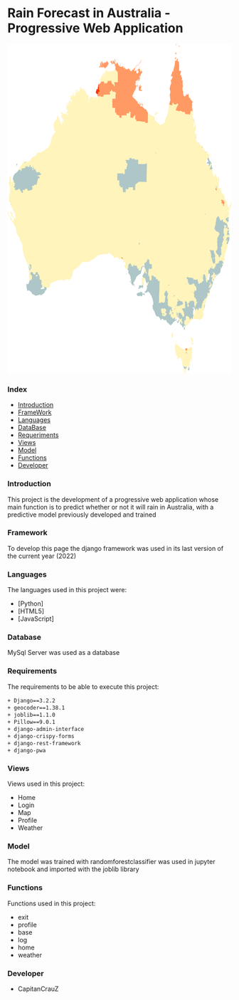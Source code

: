 # Rain Forecast in Australia - Progressive Web Application

<center>
    <img src="https://github.com/CapitanCrauZ/Rain-Forecast-in-Australia/blob/alternative/media/front/cover.png" width="820" height="740">
</center>

### Index

- [Introduction](#Introduction)
- [FrameWork](#Framework)
- [Languages](#Languages)
- [DataBase](#Database)
- [Requeriments](#Requirements)
- [Views](#Views)
- [Model](#Model)
- [Functions](#Functions)
- [Developer](#Developer)

### Introduction
This project is the development of a progressive web application whose main function is to predict whether or not it will rain in Australia, with a predictive model previously developed and trained

### Framework
To develop this page the django framework was used in its last version of the current year (2022)

### Languages
The languages used in this project were:

- [Python]
- [HTML5]
- [JavaScript]

### Database
MySql Server was used as a database

### Requirements
The requirements to be able to execute this project:

    + Django==3.2.2
    + geocoder==1.38.1
    + joblib==1.1.0
    + Pillow==9.0.1
    + django-admin-interface
    + django-crispy-forms
    + django-rest-framework
    + django-pwa

### Views 
Views used in this project:
- Home
- Login
- Map
- Profile
- Weather

### Model
The model was trained with randomforestclassifier was used in jupyter notebook and imported with the joblib library

### Functions
Functions used in this project:
- exit
- profile
- base
- log
- home
- weather

### Developer

- CapitanCrauZ